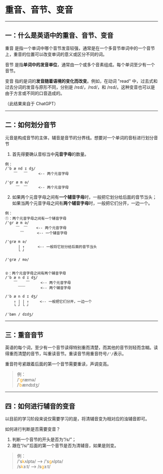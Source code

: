 # 重音、音节、变音


---
## 一：什么是英语中的重音、音节、变音

重音 是指一个单词中哪个音节发音较强，通常是在一个多音节单词中的一个音节上，重音的位置可以改变单词的意义或区分不同的词。<br>

音节 是指**单词中的发音单位**，通常由一个或多个音素组成。每个单词至少有一个音节。<br>

变音 指的是词的**发音随着语境的变化而改变**。例如，在动词 "read" 中，过去式和过去分词的发音与原形不同，分别是 /rɛd/，/rɛd/，和 /rɛd/。这种变音也可以是由于方言或不同的口音造成的。

（此结果来自于 ChatGPT）


---
## 二：如何划分音节

元音是构成音节的主体，辅音是音节的分界线。想要对一个单词的音标进行划分音节<br>

1. 首先得要确认音标当中**元音字母**的数量。

```text
例：
/ˈb æ nd ɪ dʒ/
    ﹋   ﹋     <-- 两个元音字母

/'gr æ m ə/
     ﹋  ﹋     <-- 两个元音字母
```

2. 如果两个元音字母之间有**一个辅音字母**时，一般把它划分给后面的音节当头；如果当两个元音字母之间有**两个辅音字母**时，一般把它们分开，一边一个。

```text
例：
①：两个元音字母之间有一个辅音字母
/'gr æ m ə/
     ﹋  ﹋    <-- 两个元音字母
       ﹋      <-- 一个辅音字母

/'græ m ə/
      | ↑      <-- 一般将它划分给后面的音节当头
      └ ┘

/'græ / mə/


②：两个元音字母之间有两个辅音字母
/ˈb æ n d ɪ dʒ/
    ﹋    ﹋     <-- 两个元音字母
      ﹋﹋       <-- 两个辅音字母

/ˈb æ n d ɪ dʒ/
    ↑ | | ↑     <-- 一般把它们分开，一边一个
    └ ┘ └ ┘

/ˈbæn / dɪdʒ/
```


---
## 三：重音音节

英语的每个词，至少有一个音节读得特别重而清楚，而其他的音节则轻而含糊。读得重而清楚的音节，叫重读音节。重读音节用重音符号`/'/`表示。

重音符号紧跟着后面的第一个音节需要重读，声调变高。<br>

> 例：<br>
> /<font color=orange>'g</font>ræmə/<br>
> /<font color=orange>ˈb</font>ændɪdʒ/


---
## 四：如何进行辅音的变音

以目前的学习阶段来说仅需要学习的是，将清辅音变为相对应的浊辅音即可。

如何进行判断是否需要变音？<br>
1. 判断一个音节的开头是否为“/s/”；<br>
2. 跟在“/s/”后面的第一个音节是否为清辅音，如果是则变。<br>

> 例：<br>
> /'s<font color=orange>k</font>ʌlptə/ --> /'s<font color=orange>g</font>ʌlptə/<br>
> /s<font color=orange>k</font>ɜːt/ --> /s<font color=orange>g</font>ɜːt/<br>

